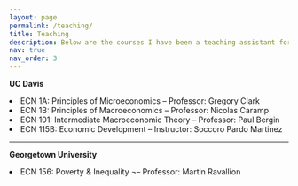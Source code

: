 ```yaml
---
layout: page
permalink: /teaching/
title: Teaching
description: Below are the courses I have been a teaching assistant for
nav: true
nav_order: 3
---
```


<b> UC Davis </b>

<li>ECN 1A: Principles of Microeconomics – Professor: Gregory Clark</li>

<li>ECN 1B: Principles of Macroeconomics – Professor: Nicolas Caramp</li>

<li>ECN 101: Intermediate Macroeconomic Theory – Professor: Paul Bergin</li>

<li>ECN 115B: Economic Development – Instructor: Soccoro Pardo Martinez</li>

---

<b> Georgetown University </b>

<li>ECN 156: Poverty & Inequality ¬– Professor: Martin Ravallion</li>

